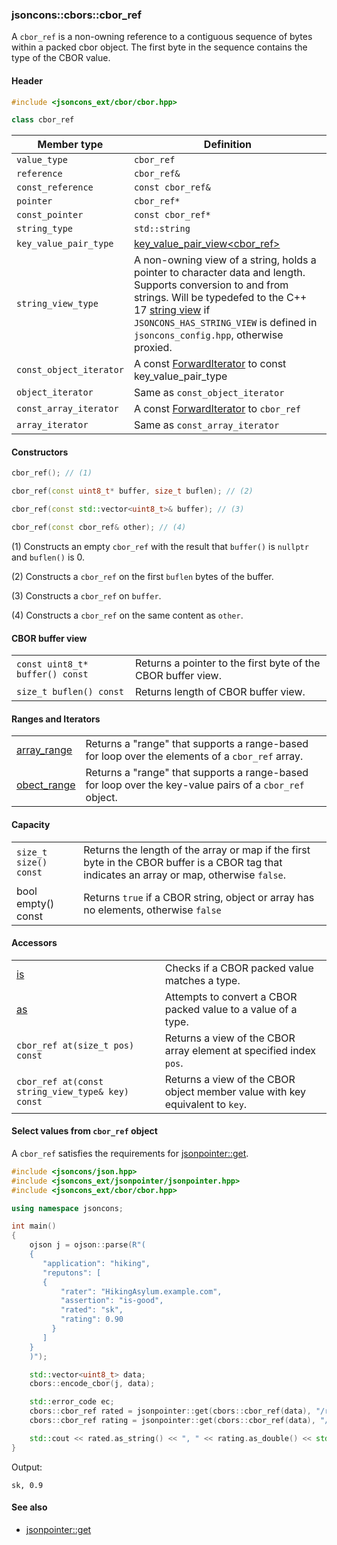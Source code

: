 ### jsoncons::cbors::cbor_ref

A `cbor_ref` is a non-owning reference to a contiguous sequence of bytes within a packed cbor object.
The first byte in the sequence contains the type of the CBOR value.

#### Header
```c++
#include <jsoncons_ext/cbor/cbor.hpp>

class cbor_ref
```

Member type          |Definition
---------------------|------------------------------
`value_type`         |`cbor_ref`
`reference`          |`cbor_ref&`
`const_reference`    |`const cbor_ref&`
`pointer`            |`cbor_ref*`
`const_pointer`      |`const cbor_ref*`
`string_type`        |`std::string`
`key_value_pair_type`|[key_value_pair_view<cbor_ref>](cbor_ref/key_value_pair_view.md)
`string_view_type`   |A non-owning view of a string, holds a pointer to character data and length. Supports conversion to and from strings. Will be typedefed to the C++ 17 [string view](http://en.cppreference.com/w/cpp/string/basic_string_view) if `JSONCONS_HAS_STRING_VIEW` is defined in `jsoncons_config.hpp`, otherwise proxied. 
`const_object_iterator`|A const [ForwardIterator](http://en.cppreference.com/w/cpp/concept/ForwardIterator) to const key_value_pair_type
`object_iterator`|Same as `const_object_iterator`
`const_array_iterator`|A const [ForwardIterator](http://en.cppreference.com/w/cpp/concept/ForwardIterator) to `cbor_ref`
`array_iterator`|Same as `const_array_iterator`

#### Constructors

```c++
cbor_ref(); // (1)

cbor_ref(const uint8_t* buffer, size_t buflen); // (2)

cbor_ref(const std::vector<uint8_t>& buffer); // (3)

cbor_ref(const cbor_ref& other); // (4)
```

(1) Constructs an empty `cbor_ref` with the result that `buffer()` is `nullptr` and `buflen()` is 0.

(2) Constructs a `cbor_ref` on the first `buflen` bytes of the buffer.

(3) Constructs a `cbor_ref` on `buffer`.

(4) Constructs a `cbor_ref` on the same content as `other`.

#### CBOR buffer view

<table border="0">
  <tr>
    <td><code>const uint8_t* buffer() const</code></td>
    <td>Returns a pointer to the first byte of the CBOR buffer view.</td> 
  </tr>
  <tr>
    <td><code>size_t buflen() const</code></td>
    <td>Returns length of CBOR buffer view.</td> 
  </tr>
</table>

#### Ranges and Iterators

<table border="0">
  <tr>
    <td><a href="cbor_ref/array_range.md">array_range</a></td>
    <td>Returns a "range" that supports a range-based for loop over the elements of a <code>cbor_ref</code> array.</td> 
  </tr>
  <tr>
    <td><a href="cbor_ref/object_range.md">obect_range</a></td>
    <td>Returns a "range" that supports a range-based for loop over the key-value pairs of a <code>cbor_ref</code> object.</td> 
  </tr>
</table>

#### Capacity

<table border="0">
  <tr>
    <td><code>size_t size() const</code></td>
    <td>Returns the length of the array or map if the first byte in the CBOR buffer is a CBOR tag that indicates an array or map, otherwise <code>false</code>.</td> 
  </tr>
  <tr>
    <td><a>bool empty() const</a></td>
    <td>Returns <code>true</code> if a CBOR string, object or array has no elements, otherwise <code>false</code></td> 
  </tr>
</table>

#### Accessors

<table border="0">
  <tr>
    <td><a href="cbor_ref/is.md">is</a></td>
    <td>Checks if a CBOR packed value matches a type.</td> 
  </tr>
  <tr>
    <td><a href="cbor_ref/as.md">as</a></td>
    <td>Attempts to convert a CBOR packed value to a value of a type.</td> 
  </tr>
  <tr>
    <td><code>cbor_ref at(size_t pos) const</code></td>
    <td>Returns a view of the CBOR array element at specified index <code>pos</code>.</td> 
  </tr>
  <tr>
    <td><code>cbor_ref at(const string_view_type& key) const</code></td>
    <td>Returns a view of the CBOR object member value with key equivalent to <code>key</code>.</td> 
  </tr>
</table>

#### Select values from `cbor_ref` object

A `cbor_ref` satisfies the requirements for [jsonpointer::get](../jsonpointer/get.md).

```c++
#include <jsoncons/json.hpp>
#include <jsoncons_ext/jsonpointer/jsonpointer.hpp>
#include <jsoncons_ext/cbor/cbor.hpp>

using namespace jsoncons;

int main()
{
    ojson j = ojson::parse(R"(
    {
       "application": "hiking",
       "reputons": [
       {
           "rater": "HikingAsylum.example.com",
           "assertion": "is-good",
           "rated": "sk",
           "rating": 0.90
         }
       ]
    }
    )");

    std::vector<uint8_t> data;
    cbors::encode_cbor(j, data);

    std::error_code ec;
    cbors::cbor_ref rated = jsonpointer::get(cbors::cbor_ref(data), "/reputons/0/rated", ec);
    cbors::cbor_ref rating = jsonpointer::get(cbors::cbor_ref(data), "/reputons/0/rating", ec);

    std::cout << rated.as_string() << ", " << rating.as_double() << std::endl;
}
```

Output:

```
sk, 0.9
```

#### See also

- [jsonpointer::get](../jsonpointer/get.md)

